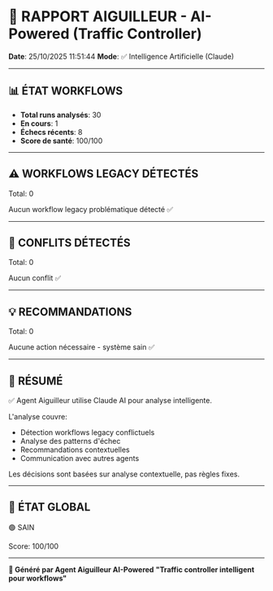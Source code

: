 # 🚦 RAPPORT AIGUILLEUR - AI-Powered (Traffic Controller)

**Date**: 25/10/2025 11:51:44
**Mode**: ✅ Intelligence Artificielle (Claude)

---

## 📊 ÉTAT WORKFLOWS

- **Total runs analysés**: 30
- **En cours**: 1
- **Échecs récents**: 8
- **Score de santé**: 100/100

---

## ⚠️  WORKFLOWS LEGACY DÉTECTÉS

Total: 0



Aucun workflow legacy problématique détecté ✅

---

## 🚨 CONFLITS DÉTECTÉS

Total: 0

Aucun conflit ✅

---

## 💡 RECOMMANDATIONS

Total: 0



Aucune action nécessaire - système sain ✅

---

## 🎯 RÉSUMÉ

✅ Agent Aiguilleur utilise Claude AI pour analyse intelligente.

L'analyse couvre:
- Détection workflows legacy conflictuels
- Analyse des patterns d'échec
- Recommandations contextuelles
- Communication avec autres agents

Les décisions sont basées sur analyse contextuelle, pas règles fixes.

---

## 🔄 ÉTAT GLOBAL

🟢 SAIN

Score: 100/100

---

**🚦 Généré par Agent Aiguilleur AI-Powered**
**"Traffic controller intelligent pour workflows"**
